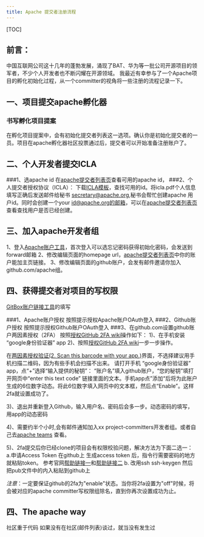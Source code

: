 ```yaml
---
title: Apache 提交者注册流程
---
```

[TOC]

## 前言：
   中国互联网公司这十几年的蓬勃发展，涌现了BAT、华为等一批公司开源项目的领军者，不少个人开发者也不断闪耀在开源领域。
   我最近有幸参与了一个Apache项目的孵化初始化过程，从一个committer的视角将一些注册的流程记录一下。

## 一、项目提交apache孵化器
###  书写孵化项目提案
   在孵化项目提案中，会有初始化提交者列表这一选项。确认你是初始化提交者的一员。项目在apache孵化器社区投票通过后，提交者可以开始准备注册账户了。
## 二、个人开发者提交ICLA

###1、选apache id
   在[apache提交者列表页](http://people.apache.org/committer-index.html)查看可用的apache id，
###2、个人提交者授权协议（ICLA）：
   下载[ICLA模板](https://www.apache.org/licenses/icla.pdf)，查找可用的id。将icla.pdf个人信息填写正确后发送邮件给秘书 secretary@apache.org,秘书会帮忙创建apache 用户id。同时会创建一个your id@apache.org的邮箱，可以在[apache提交者列表页](http://people.apache.org/committer-index.html)查看查找用户是否已经创建。

## 三、加入apache开发者组
   1、登入[Apache账户工具](https://id.apache.org/)，首次登入可以选忘记密码获得初始化密码，会发送到forward邮箱
   2、修改编辑页面的homepage url，[apache提交者列表页](http://people.apache.org/committer-index.html)中你的账户能加主页链接。
   3、修改编辑页面的github账户，会发有邮件邀请你加入github.com/apache组。
## 四、获得提交者对项目的写权限

[GitBox账户链接工具](https://gitbox.apache.org/setup/)的填写

###1、Apache账户授权
   按照提示授权Apache账户OAuth登入
###2、Github账户授权
   按照提示授权Github账户OAuth登入
###3、在github.com设置github账户两因素授权（2FA）
   按照[授权GitHub 2FA wiki](https://help.github.com/articles/configuring-two-factor-authentication-via-a-totp-mobile-app/)操作如下：
1)、在手机安装 “google身份验证器” app
2)、按照[授权GitHub 2FA wiki](https://help.github.com/articles/configuring-two-factor-authentication-via-a-totp-mobile-app/)一步一步操作。

   在[两因素授权验证(2. Scan this barcode with your app.)](https://github.com/settings/two_factor_authentication/verify)界面，不选择建议用手机扫描二维码，因为有些手机会扫描不出来。
   请打开手机 “google身份验证器” app，点“+”选择“输入提供的秘钥”： “账户名”填入github账户，“您的秘钥”填打开网页中“enter this text code” 链接里面的文本。手机app点”添加“后将为此账户生成的6位数字动态。将此6位数字填入网页中的文本框，然后点“Enable”。这样2fa就设置成功了。

3)、退出并重新登入Github，输入用户名、密码后会多一步。动态密码的填写，用app的动态密码

4)、需要约半个小时,会有邮件通知加入xx project-committers开发者组。或者自己去[apache teams](https://github.com/orgs/apache/teams) 查看。

5)、2fa提交后你已经clone的项目会有权限校验问题，解决方法为下面二选一：
  a.申请Access Token
   在github上 生成access token 后，指令行需要密码的地方就粘贴token。
   参考官网[帮助链接一](https://help.github.com/articles/https-cloning-errors/#provide-access-token-if-2fa-enabled)和[帮助链接二](https://help.github.com/articles/creating-a-personal-access-token-for-the-command-line/)
  b. 改用ssh
   ssh-keygen 然后把pub文件中的内入粘贴到github上
   
*注意*：一定要保证github的2fa为"enable"状态。当你将2fa设置为"off"时候，将会被对应的apache committer写权限组除名，直到你再次设置成功为止。

## 四、The apache way
   社区重于代码
   如果没有在社区(邮件列表)谈过，就当没有发生过